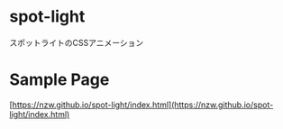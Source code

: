 # spot-light
 スポットライトのCSSアニメーション

# Sample Page
[https://nzw.github.io/spot-light/index.html](https://nzw.github.io/spot-light/index.html)
